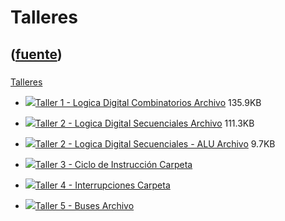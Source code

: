 # Talleres
([fuente](https://campus.exactas.uba.ar/course/view.php?id=1100&section=6))
---
###
[Talleres](https://campus.exactas.uba.ar/course/view.php?id=1100&section=6)

  - [![ ](https://campus.exactas.uba.ar/theme/image.php/aardvark/core/1524752928/f/archive-24)Taller 1 - Logica Digital Combinatorios Archivo](https://campus.exactas.uba.ar/mod/resource/view.php?id=60371) 135.9KB

  - [![ ](https://campus.exactas.uba.ar/theme/image.php/aardvark/core/1524752928/f/archive-24)Taller 2 - Logica Digital Secuenciales Archivo](https://campus.exactas.uba.ar/mod/resource/view.php?id=60947) 111.3KB

  - [![ ](https://campus.exactas.uba.ar/theme/image.php/aardvark/core/1524752928/f/markup-24)Taller 2 - Logica Digital Secuenciales - ALU Archivo](https://campus.exactas.uba.ar/mod/resource/view.php?id=60948) 9.7KB

  - [![ ](https://campus.exactas.uba.ar/theme/image.php/aardvark/folder/1524752928/icon)Taller 3 - Ciclo de Instrucción Carpeta](https://campus.exactas.uba.ar/mod/folder/view.php?id=61240)

  - [![ ](https://campus.exactas.uba.ar/theme/image.php/aardvark/folder/1524752928/icon)Taller 4 - Interrupciones Carpeta](https://campus.exactas.uba.ar/mod/folder/view.php?id=62684)

  - [![ ](https://campus.exactas.uba.ar/theme/image.php/aardvark/core/1524752928/f/archive-24)Taller 5 - Buses Archivo](https://campus.exactas.uba.ar/mod/resource/view.php?id=62884)

